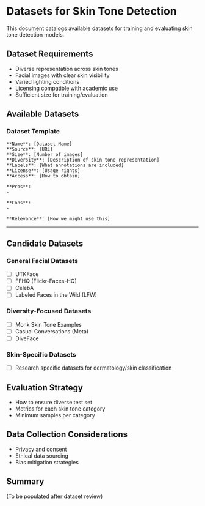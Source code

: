 # Datasets for Skin Tone Detection

This document catalogs available datasets for training and evaluating skin tone detection models.

## Dataset Requirements

- Diverse representation across skin tones
- Facial images with clear skin visibility
- Varied lighting conditions
- Licensing compatible with academic use
- Sufficient size for training/evaluation

## Available Datasets

### Dataset Template
```
**Name**: [Dataset Name]
**Source**: [URL]
**Size**: [Number of images]
**Diversity**: [Description of skin tone representation]
**Labels**: [What annotations are included]
**License**: [Usage rights]
**Access**: [How to obtain]

**Pros**:
-

**Cons**:
-

**Relevance**: [How we might use this]
```

---

## Candidate Datasets

### General Facial Datasets
- [ ] UTKFace
- [ ] FFHQ (Flickr-Faces-HQ)
- [ ] CelebA
- [ ] Labeled Faces in the Wild (LFW)

### Diversity-Focused Datasets
- [ ] Monk Skin Tone Examples
- [ ] Casual Conversations (Meta)
- [ ] DiveFace

### Skin-Specific Datasets
- [ ] Research specific datasets for dermatology/skin classification

## Evaluation Strategy

- How to ensure diverse test set
- Metrics for each skin tone category
- Minimum samples per category

## Data Collection Considerations

- Privacy and consent
- Ethical data sourcing
- Bias mitigation strategies

## Summary

(To be populated after dataset review)
